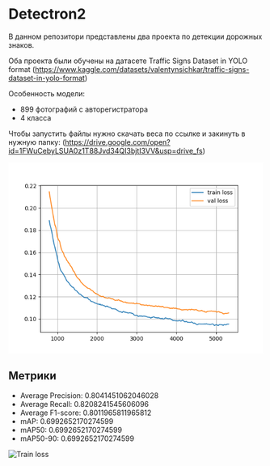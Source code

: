 <h1>Detectron2</h1>
В данном репозитори представлены два проекта по детекции дорожных знаков.  
  
  Оба проекта были обучены на датасете Traffic Signs Dataset in YOLO format (https://www.kaggle.com/datasets/valentynsichkar/traffic-signs-dataset-in-yolo-format)  

  Особенность модели: 
  - 899 фотографий с авторегистратора
  - 4 класса
  

Чтобы запустить файлы нужно скачать веса по ссылке и закинуть в нужную папку: (https://drive.google.com/open?id=1FWuCebyLSUA0z1T88Jvd34QI3bjtI3VV&usp=drive_fs)  


  ![Train loss](https://github.com/Rytuo/DL-CASE1/blob/main/notebooks/Detectron2/loss_plot.jpg?raw=true)



   
  <h2>Метрики</h2>  
  
  - Average Precision: 0.8041451062046028
  - Average Recall: 0.8208241545606096
  - Average F1-score: 0.8011965811965812
  - mAP: 0.6992652170274599
  - mAP50: 0.6992652170274599
  - mAP50-90: 0.6992652170274599



![Train loss](https://github.com/Rytuo/DL-CASE1/blob/main/notebooks/Detectron2/example.bmp?raw=true)


    

    




 
